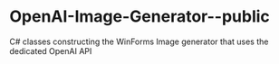 # OpenAI-Image-Generator--public
C# classes constructing the WinForms Image generator that uses the dedicated OpenAI API
